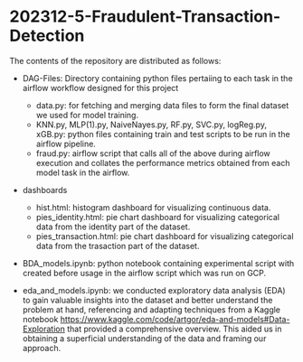 # 202312-5-Fraudulent-Transaction-Detection

The contents of the repository are distributed as follows:
- DAG-Files: Directory containing python files pertaiing to each task in the airflow workflow designed for this project
  - data.py: for fetching and merging data files to form the final dataset we used for model training.
  - KNN.py, MLP(1).py, NaiveNayes.py, RF.py, SVC.py, logReg.py, xGB.py: python files containing train and test scripts to be run in the airflow pipeline.
  - fraud.py: airflow script that calls all of the above during airflow execution and collates the performance metrics obtained from each model task in the airflow.
 
- dashboards
  - hist.html: histogram dashboard for visualizing continuous data.
  - pies_identity.html: pie chart dashboard for visualizing categorical data from the identity part of the dataset.
  - pies_transaction.html: pie chart dashboard for visualizing categorical data from the trasaction part of the dataset.
 
- BDA_models.ipynb: python notebook containing experimental script with created before usage in the airflow script which was run on GCP. 

- eda_and_models.ipynb: we conducted exploratory data analysis (EDA) to gain valuable insights into the dataset and better understand the problem at hand, referencing and adapting techniques from a Kaggle notebook  https://www.kaggle.com/code/artgor/eda-and-models#Data-Exploration that provided a comprehensive overview. This aided us in obtaining a superficial understanding of the data and framing our approach.
